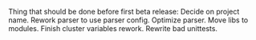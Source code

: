 Thing that should be done before first beta release:
	Decide on project name.
	Rework parser to use parser config.
	Optimize parser.
	Move libs to modules.
	Finish cluster variables rework.
	Rewrite bad unittests.
